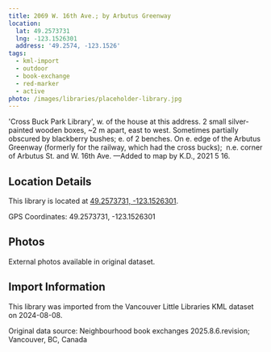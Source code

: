 ```yaml
---
title: 2069 W. 16th Ave.; by Arbutus Greenway
location:
  lat: 49.2573731
  lng: -123.1526301
  address: '49.2574, -123.1526'
tags:
  - kml-import
  - outdoor
  - book-exchange
  - red-marker
  - active
photo: /images/libraries/placeholder-library.jpg
---
```

'Cross Buck Park Library', w. of the house at this address.
2 small silver-painted wooden boxes, 
~2 m apart, east to west.
Sometimes partially obscured by blackberry bushes; e. of 2 benches.
On e. edge of the Arbutus Greenway (formerly for the railway, which had the cross bucks); 
n.e. corner of Arbutus St. and W. 16th Ave.
—Added to map by K.D., 2021 5 16.

## Location Details

This library is located at [49.2573731, -123.1526301](https://www.google.com/maps?q=49.2573731,-123.1526301).

GPS Coordinates: 49.2573731, -123.1526301

## Photos

External photos available in original dataset.

## Import Information

This library was imported from the Vancouver Little Libraries KML dataset on 2024-08-08.

Original data source: Neighbourhood book exchanges 2025.8.6.revision; Vancouver, BC, Canada
